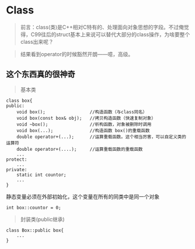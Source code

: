 Class
=====
> 前言：class(类)是C++相对C特有的、处理面向对象思想的字段。不过俺觉得，C99往后的struct基本上来说可以替代大部分的class操作，为啥要整个class出来呢？

> 结果看到operator的时候豁然开朗——噫，高级。

这个东西真的很神奇
--------------
> 基本类
~~~
class box{
public:
    void box();                 //构造函数（与class同名）
    void box(const box& obj);   //拷贝构造函数（快速复制对象）
    void ~box();                //析构函数，对象被删除时调用
    void box(...);              //构造函数 box()的重载函数
    double operator+(...);      //运算重载函数。这个相当厉害，可以自定义类的运算符
    double operator+(....);     //运算重载函数的重载函数
    ...
protect:
    ...
private:
    static int countor;
    ...
}
~~~
静态变量必须在外部初始化，这个变量在所有的同类中是同一个对象
~~~
int box::countor = 0;
~~~
> 封装类(public继承)
~~~
class Box::public box{
    ...
}
~~~
